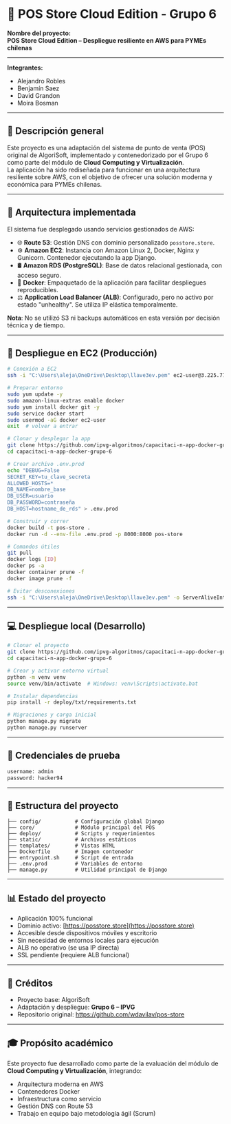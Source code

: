 # 🍎 POS Store Cloud Edition - Grupo 6

**Nombre del proyecto:**  
**POS Store Cloud Edition – Despliegue resiliente en AWS para PYMEs chilenas**

---

**Integrantes:**  
- Alejandro Robles  
- Benjamín Saez  
- David Grandon  
- Moira Bosman  

---

## 📘 Descripción general

Este proyecto es una adaptación del sistema de punto de venta (POS) original de AlgoriSoft, implementado y contenedorizado por el Grupo 6 como parte del módulo de **Cloud Computing y Virtualización**.  
La aplicación ha sido rediseñada para funcionar en una arquitectura resiliente sobre AWS, con el objetivo de ofrecer una solución moderna y económica para PYMEs chilenas.

---

## 🧱 Arquitectura implementada

El sistema fue desplegado usando servicios gestionados de AWS:

- 🌐 **Route 53**: Gestión DNS con dominio personalizado `posstore.store`.
- ⚙️ **Amazon EC2**: Instancia con Amazon Linux 2, Docker, Nginx y Gunicorn. Contenedor ejecutando la app Django.
- 🛢️ **Amazon RDS (PostgreSQL)**: Base de datos relacional gestionada, con acceso seguro.
- 🐳 **Docker**: Empaquetado de la aplicación para facilitar despliegues reproducibles.
- ⚖️ **Application Load Balancer (ALB)**: Configurado, pero no activo por estado "unhealthy". Se utiliza IP elástica temporalmente.

**Nota**: No se utilizó S3 ni backups automáticos en esta versión por decisión técnica y de tiempo.

---

## 🚀 Despliegue en EC2 (Producción)

```bash
# Conexión a EC2
ssh -i "C:\Users\aleja\OneDrive\Desktop\llave3ev.pem" ec2-user@3.225.77.165

# Preparar entorno
sudo yum update -y
sudo amazon-linux-extras enable docker
sudo yum install docker git -y
sudo service docker start
sudo usermod -aG docker ec2-user
exit  # volver a entrar

# Clonar y desplegar la app
git clone https://github.com/ipvg-algoritmos/capacitaci-n-app-docker-grupo-6.git
cd capacitaci-n-app-docker-grupo-6

# Crear archivo .env.prod
echo "DEBUG=False
SECRET_KEY=tu_clave_secreta
ALLOWED_HOSTS=*
DB_NAME=nombre_base
DB_USER=usuario
DB_PASSWORD=contraseña
DB_HOST=hostname_de_rds" > .env.prod

# Construir y correr
docker build -t pos-store .
docker run -d --env-file .env.prod -p 8000:8000 pos-store

# Comandos útiles
git pull
docker logs [ID]
docker ps -a
docker container prune -f
docker image prune -f

# Evitar desconexiones
ssh -i "C:\Users\aleja\OneDrive\Desktop\llave3ev.pem" -o ServerAliveInterval=60 ec2-user@3.225.77.165
```

---

## 💻 Despliegue local (Desarrollo)

```bash
# Clonar el proyecto
git clone https://github.com/ipvg-algoritmos/capacitaci-n-app-docker-grupo-6.git
cd capacitaci-n-app-docker-grupo-6

# Crear y activar entorno virtual
python -m venv venv
source venv/bin/activate  # Windows: venv\Scripts\activate.bat

# Instalar dependencias
pip install -r deploy/txt/requirements.txt

# Migraciones y carga inicial
python manage.py migrate
python manage.py runserver
```

---

## 🔐 Credenciales de prueba

```bash
username: admin
password: hacker94
```

---

## 📁 Estructura del proyecto

```
├── config/           # Configuración global Django
├── core/             # Módulo principal del POS
├── deploy/           # Scripts y requerimientos
├── static/           # Archivos estáticos
├── templates/        # Vistas HTML
├── Dockerfile        # Imagen contenedor
├── entrypoint.sh     # Script de entrada
├── .env.prod         # Variables de entorno
├── manage.py         # Utilidad principal de Django
```

---

## 📊 Estado del proyecto

- Aplicación 100% funcional
- Dominio activo: [https://posstore.store](https://posstore.store)
- Accesible desde dispositivos móviles y escritorio
- Sin necesidad de entornos locales para ejecución
- ALB no operativo (se usa IP directa)
- SSL pendiente (requiere ALB funcional)

---

## 📙 Créditos

- Proyecto base: AlgoriSoft
- Adaptación y despliegue: **Grupo 6 – IPVG**
- Repositorio original: https://github.com/wdavilav/pos-store

---

## 🎓 Propósito académico

Este proyecto fue desarrollado como parte de la evaluación del módulo de **Cloud Computing y Virtualización**, integrando:

- Arquitectura moderna en AWS
- Contenedores Docker
- Infraestructura como servicio
- Gestión DNS con Route 53
- Trabajo en equipo bajo metodología ágil (Scrum)
